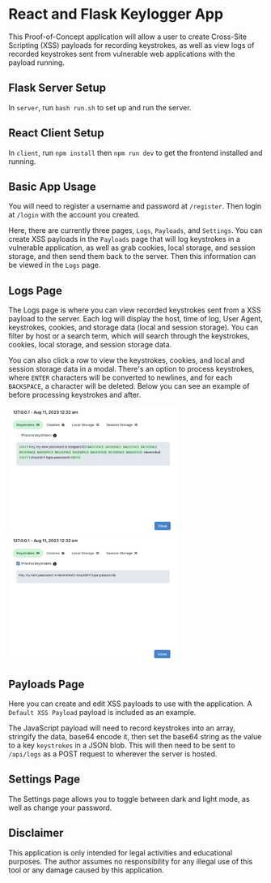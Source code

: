 # React and Flask Keylogger App

This Proof-of-Concept application will allow a user to create Cross-Site Scripting (XSS) payloads for recording keystrokes, as well as view logs of recorded keystrokes sent from vulnerable web applications with the payload running.

## Flask Server Setup

In `server`, run `bash run.sh` to set up and run the server.

## React Client Setup

In `client`, run `npm install` then `npm run dev` to get the frontend installed and running.

## Basic App Usage

You will need to register a username and password at `/register`.  Then login at `/login` with the account you created.

Here, there are currently three pages, `Logs`, `Payloads`, and `Settings`.  You can create XSS payloads in the `Payloads` page that will log keystrokes in a vulnerable application, as well as grab cookies, local storage, and session storage, and then send them back to the server.  Then this information can be viewed in the `Logs` page.

## Logs Page

The Logs page is where you can view recorded keystrokes sent from a XSS payload to the server.  Each log will display the host, time of log, User Agent, keystrokes, cookies, and storage data (local and session storage).  You can filter by host or a search term, which will search through the keystrokes, cookies, local storage, and session storage data.

You can also click a row to view the keystrokes, cookies, and local and session storage data in a modal.  There's an option to process keystrokes, where `ENTER` characters will be converted to newlines, and for each `BACKSPACE`, a character will be deleted.  Below you can see an example of before processing keystrokes and after.

<p float="left">
    <img src="./images/unprocessed_keystrokes.png" alt= “” height="250px">
    <img src="./images/processed_keystrokes.png" alt= “” height="250px">
</p>

## Payloads Page

Here you can create and edit XSS payloads to use with the application.  A `Default XSS Payload` payload is included as an example.

The JavaScript payload will need to record keystrokes into an array, stringify the data, base64 encode it, then set the base64 string as the value to a key `keystrokes` in a JSON blob.  This will then need to be sent to `/api/logs` as a POST request to wherever the server is hosted.

## Settings Page

The Settings page allows you to toggle between dark and light mode, as well as change your password.

## Disclaimer

This application is only intended for legal activities and educational purposes.  The author assumes no responsibility for any illegal use of this tool or any damage caused by this application.
